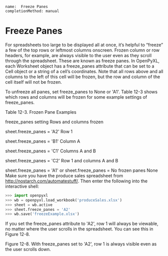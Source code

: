 ```ngMeta
name:  Freeze Panes
completionMethod: manual
```
# Freeze Panes
For spreadsheets too large to be displayed all at once, it’s helpful to “freeze” a few of the top rows or leftmost columns onscreen. Frozen column or row headers, for example, are always visible to the user even as they scroll through the spreadsheet. These are known as freeze panes. In OpenPyXL, each Worksheet object has a freeze_panes attribute that can be set to a Cell object or a string of a cell’s coordinates. Note that all rows above and all columns to the left of this cell will be frozen, but the row and column of the cell itself will not be frozen.

To unfreeze all panes, set freeze_panes to None or 'A1'. Table 12-3 shows which rows and columns will be frozen for some example settings of freeze_panes.

Table 12-3. Frozen Pane Examples

freeze_panes setting 							Rows and columns frozen

sheet.freeze_panes = 'A2' 						Row 1

sheet.freeze_panes = 'B1'						Column A

sheet.freeze_panes = 'C1'						Columns A and B

sheet.freeze_panes = 'C2'       				Row 1 and columns A and B

sheet.freeze_panes = 'A1' or sheet.freeze_panes = No frozen panes
None
Make sure you have the produce sales spreadsheet from <span><a href="http://nostarch.com/automatestuff/">http://nostarch.com/automatestuff/</a></span>. Then enter the following into the interactive shell:

```python
>>> import openpyxl
>>> wb = openpyxl.load_workbook('produceSales.xlsx')
>>> sheet = wb.active
>>> sheet.freeze_panes = 'A2'
>>> wb.save('freezeExample.xlsx')
```
If you set the freeze_panes attribute to 'A2', row 1 will always be viewable, no matter where the user scrolls in the spreadsheet. You can see this in Figure 12-8.

<!-- ![image](assets/000044.jpg)
 -->
Figure 12-8. With freeze_panes set to 'A2', row 1 is always visible even as the user scrolls down.



